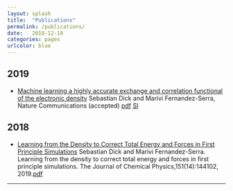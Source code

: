 ```yaml
---
layout: splash
title:  "Publications"
permalink: /publications/
date:   2018-12-18
categories: pages
urlcolor: blue
---
```


## 2019
- [Machine learning a highly accurate exchange and correlation functional of the electronic density](https://chemrxiv.org/articles/Machine_Learning_a_Highly_Accurate_Exchange_and_Correlation_Functional_of_the_Electronic_Density/9947312) Sebastian Dick and Marivi Fernandez-Serra, Nature Communications (accepted) [pdf](/assets/pdf/neuralxc_paper.pdf) [SI](/assets/pdf/neuralxc_SI.pdf)

## 2018
- [Learning from the Density to Correct Total Energy and Forces in First Principle Simulations](https://aip.scitation.org/doi/10.1063/1.5114618) Sebastian Dick and Marivi Fernandez-Serra. Learning from the density to correct total energy and forces in first principle simulations. The Journal of Chemical Physics,151(14):144102, 2019.[pdf](/assets/pdf/mlcf_paper.pdf)

---
